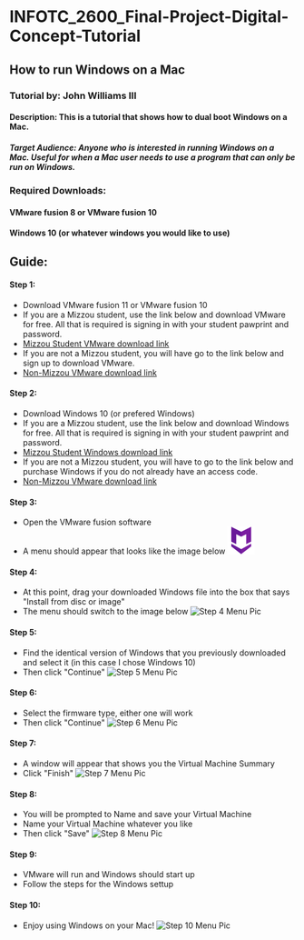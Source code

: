 INFOTC_2600_Final-Project-Digital-Concept-Tutorial
=========
## How to run Windows on a Mac
### Tutorial by: John Williams III
#### Description: This is a tutorial that shows how to dual boot Windows on a Mac. 
##### Target Audience: Anyone who is interested in running Windows on a Mac. Useful for when a Mac user needs to use a program that can only be run on Windows.

### Required Downloads:
#### VMware fusion 8 or VMware fusion 10
#### Windows 10 (or whatever windows you would like to use)

## Guide:
#### Step 1: 
* Download VMware fusion 11 or VMware fusion 10
* If you are a Mizzou student, use the link below and download VMware for free. All that is required is signing in with your student pawprint and password. 
* [Mizzou Student VMware download link](https://e5.onthehub.com/WebStore/ProductsByMajorVersionList.aspx?cmi_mnuMain_child=d716efd1-824f-e511-940f-b8ca3a5db7a1&cmi_mnuMain=8665520c-75f8-e611-9426-b8ca3a5db7a1&ws=e9adeca3-0c29-de11-a497-0030485a8df0&vsro=8)
* If you are not a Mizzou student, you will have go to the link below and sign up to download VMware.
* [Non-Mizzou VMware download link](https://my.vmware.com/web/vmware/info/slug/desktop_end_user_computing/vmware_fusion/10_0)

#### Step 2: 
* Download Windows 10 (or prefered Windows)
* If you are a Mizzou student, use the link below and download Windows for free. All that is required is signing in with your student pawprint and password. 
* [Mizzou Student Windows download link](https://e5.onthehub.com/WebStore/ProductsByMajorVersionList.aspx?cmi_mnuMain_child=112a5706-3bdb-e111-9c76-f04da23fc522&cmi_mnuMain=8665520c-75f8-e611-9426-b8ca3a5db7a1&ws=e9adeca3-0c29-de11-a497-0030485a8df0&vsro=8)
* If you are not a Mizzou student, you will have to go to the link below and purchase Windows if you do not already have an access code.
* [Non-Mizzou VMware download link](https://www.microsoft.com/en-us/software-download/windows10ISO)

#### Step 3: 
* Open the VMware fusion software
* A menu should appear that looks like the image below
![Step 3 Menu Pic](https://github.com/adam-p/markdown-here/raw/master/src/common/images/icon48.png "Logo Title Text 1")

#### Step 4:
* At this point, drag your downloaded Windows file into the box that says "Install from disc or image"
* The menu should switch to the image below
![Step 4 Menu Pic]()

#### Step 5:
* Find the identical version of Windows that you previously downloaded and select it (in this case I chose Windows 10)
* Then click "Continue"
![Step 5 Menu Pic]()

#### Step 6:
* Select the firmware type, either one will work
* Then click "Continue"
![Step 6 Menu Pic]()

#### Step 7:
* A window will appear that shows you the Virtual Machine Summary
* Click "Finish"
![Step 7 Menu Pic]()

#### Step 8:
* You will be prompted to Name and save your Virtual Machine
* Name your Virtual Machine whatever you like
* Then click "Save"
![Step 8 Menu Pic](https://github.com/jwmx9/INFOTC_2600_Final-Project-Digital-Concept-Tutorial/DigitalConceptTutorial_Pics/Step8Menu.png "Step 8 Menu Pic")

#### Step 9:
* VMware will run and Windows should start up
* Follow the steps for the Windows settup

#### Step 10: 
* Enjoy using Windows on your Mac!
![Step 10 Menu Pic]()
